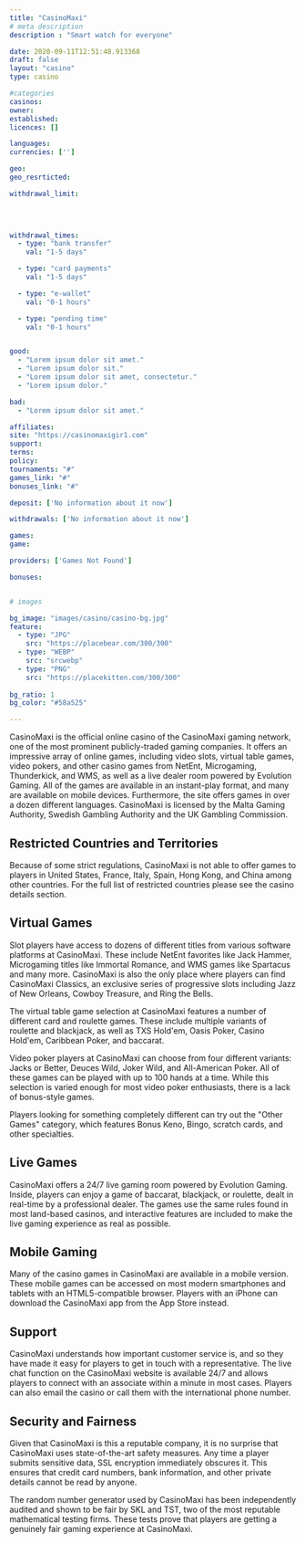 ```yaml
---
title: "CasinoMaxi"
# meta description
description : "Smart watch for everyone"

date: 2020-09-11T12:51:48.913368
draft: false
layout: "casino" 
type: casino

#categories
casinos: 
owner: 
established: 
licences: []

languages: 
currencies: ['']

geo: 
geo_resrticted: 

withdrawal_limit:

  
  

withdrawal_times:
  - type: "bank transfer"
    val: "1-5 days"

  - type: "card payments"
    val: "1-5 days"

  - type: "e-wallet"
    val: "0-1 hours"

  - type: "pending time"
    val: "0-1 hours"


good:
  - "Lorem ipsum dolor sit amet."
  - "Lorem ipsum dolor sit."
  - "Lorem ipsum dolor sit amet, consectetur."
  - "Lorem ipsum dolor."

bad:
  - "Lorem ipsum dolor sit amet."

affiliates: 
site: "https://casinomaxigir1.com"
support: 
terms:
policy:
tournaments: "#"
games_link: "#"
bonuses_link: "#"

deposit: ['No information about it now']

withdrawals: ['No information about it now']

games: 
game:

providers: ['Games Not Found']

bonuses:


# images

bg_image: "images/casino/casino-bg.jpg"  
feature:
  - type: "JPG" 
    src: "https://placebear.com/300/300"
  - type: "WEBP"
    src: "srcwebp"
  - type: "PNG"
    src: "https://placekitten.com/300/300"  
 
bg_ratio: 1 
bg_color: "#58a525"  

---
```


CasinoMaxi is the official online casino of the CasinoMaxi gaming network, one of the most prominent publicly-traded gaming companies. It offers an impressive array of online games, including video slots, virtual table games, video pokers, and other casino games from NetEnt, Microgaming, Thunderkick, and WMS, as well as a live dealer room powered by Evolution Gaming. All of the games are available in an instant-play format, and many are available on mobile devices. Furthermore, the site offers games in over a dozen different languages. CasinoMaxi is licensed by the Malta Gaming Authority, Swedish Gambling Authority and the UK Gambling Commission.

## Restricted Countries and Territories
Because of some strict regulations, CasinoMaxi is not able to offer games to players in United States, France, Italy, Spain, Hong Kong, and China among other countries. For the full list of restricted countries please see the casino details section.

## Virtual Games
Slot players have access to dozens of different titles from various software platforms at CasinoMaxi. These include NetEnt favorites like Jack Hammer, Microgaming titles like Immortal Romance, and WMS games like Spartacus and many more. CasinoMaxi is also the only place where players can find CasinoMaxi Classics, an exclusive series of progressive slots including Jazz of New Orleans, Cowboy Treasure, and Ring the Bells.

The virtual table game selection at CasinoMaxi features a number of different card and roulette games. These include multiple variants of roulette and blackjack, as well as TXS Hold'em, Oasis Poker, Casino Hold'em, Caribbean Poker, and baccarat.

Video poker players at CasinoMaxi can choose from four different variants: Jacks or Better, Deuces Wild, Joker Wild, and All-American Poker. All of these games can be played with up to 100 hands at a time. While this selection is varied enough for most video poker enthusiasts, there is a lack of bonus-style games.

Players looking for something completely different can try out the "Other Games" category, which features Bonus Keno, Bingo, scratch cards, and other specialties.

## Live Games
CasinoMaxi offers a 24/7 live gaming room powered by Evolution Gaming. Inside, players can enjoy a game of baccarat, blackjack, or roulette, dealt in real-time by a professional dealer. The games use the same rules found in most land-based casinos, and interactive features are included to make the live gaming experience as real as possible.

## Mobile Gaming
Many of the casino games in CasinoMaxi are available in a mobile version. These mobile games can be accessed on most modern smartphones and tablets with an HTML5-compatible browser. Players with an iPhone can download the CasinoMaxi app from the App Store instead.

## Support
CasinoMaxi understands how important customer service is, and so they have made it easy for players to get in touch with a representative. The live chat function on the CasinoMaxi website is available 24/7 and allows players to connect with an associate within a minute in most cases. Players can also email the casino or call them with the international phone number.

## Security and Fairness
Given that CasinoMaxi is this a reputable company, it is no surprise that CasinoMaxi uses state-of-the-art safety measures. Any time a player submits sensitive data, SSL encryption immediately obscures it. This ensures that credit card numbers, bank information, and other private details cannot be read by anyone.

The random number generator used by CasinoMaxi has been independently audited and shown to be fair by SKL and TST, two of the most reputable mathematical testing firms. These tests prove that players are getting a genuinely fair gaming experience at CasinoMaxi.